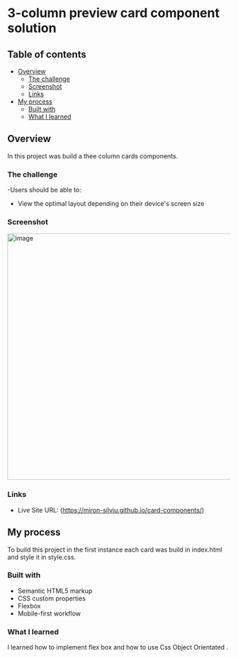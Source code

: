 # 3-column preview card component solution

## Table of contents

- [Overview](#overview)
  - [The challenge](#the-challenge)
  - [Screenshot](#screenshot)
  - [Links](#links)
- [My process](#my-process)
  - [Built with](#built-with)
  - [What I learned](#what-i-learned)

## Overview

In this project was build a thee column cards components.

### The challenge

-Users should be able to:

- View the optimal layout depending on their device's screen size

### Screenshot

<img width="555" alt="image" src="https://github.com/Miron-Silviu/card-components/assets/119732322/b9df570b-9892-4ada-911a-43c18d2c67e4">


### Links

- Live Site URL: (https://miron-silviu.github.io/card-components/)

## My process

To build this project in the first instance each card was build in index.html and style it in style.css.

### Built with

- Semantic HTML5 markup
- CSS custom properties
- Flexbox
- Mobile-first workflow

### What I learned

I learned how to implement flex box and how to use Css Object Orientated .

